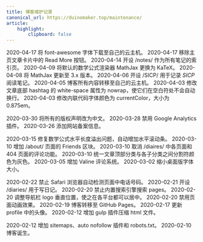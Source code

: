 ```yaml
---
title: 博客维护记录
canonical_url: https://duinomaker.top/maintenance/
article:
    highlight:
        clipboard: false
---
```


<span class="mono">2020-04-17</span> 将 font-awesome 字体下载至自己的云主机。
<span class="mono">2020-04-17</span> 移除主页文章卡片中的 Read More 按钮。
<span class="mono">2020-04-14</span> 开设 /notes/ 作为所有笔记的索引页。
<span class="mono">2020-04-09</span> 将默认的数学公式渲染器 MathJax 更换为 KaTeX。
<span class="mono">2020-04-08</span> 将 MathJax 更新至 3.x 版本。
<span class="mono">2020-04-06</span> 开设 /SICP/ 用于记录 *SICP* 阅读笔记。
<span class="mono">2020-04-05</span> 博客所有内容转移至自己的云主机。
<span class="mono">2020-04-03</span> 修改文章底部 hashtag 的 white-space 属性为 nowrap，使它们在空白符处不会自动换行。
<span class="mono">2020-04-03</span> 修改内联代码字体颜色为 currentColor，大小为 0.875em。

<span class="mono">2020-03-30</span> 将所有的版权声明改为中文。
<span class="mono">2020-03-28</span> 禁用 Google Analytics 插件。
<span class="mono">2020-03-26</span> 添加网站备案信息。
<!-- <span class="mono">2020-03-26</span> 将图片迁移至 server.duinomaker.top，取消使用七牛云。
<span class="mono">2020-03-25</span> 将部分图片迁移至七牛云，以提高页面加载速度。 -->
<span class="mono">2020-03-15</span> 修复数学公式水平长度溢出问题，自动增加水平滚动条。
<span class="mono">2020-03-10</span> 增加 /about/ 页面的 Friends 区块。
<span class="mono">2020-03-10</span> 取消 /diaires/ 中各页面和 404 页面的评论功能。
<span class="mono">2020-03-10</span> 统一文章顶部分类与各子分类之间分割符颜色为灰色。
<span class="mono">2020-03-05</span> 增加 Valine 评论系统。
<span class="mono">2020-03-02</span> 缩小桌面版字体大小。

<span class="mono">2020-02-22</span> 禁止 Safari 浏览器自动检测页面中电话号码。
<span class="mono">2020-02-21</span> 开设 /diaries/ 用于写日记。
<span class="mono">2020-02-20</span> 禁止内置搜索引擎搜索 pages。
<span class="mono">2020-02-20</span> 调整导航栏 logo 垂直位置，使之在各平台都可以居中。
<span class="mono">2020-02-20</span> 禁用页面动画效果。
<span class="mono">2020-02-19</span> 博客转移至 GitHub Pages。
<span class="mono">2020-02-17</span> 更新 profile 中的头像。
<span class="mono">2020-02-12</span> 增加 gulp 插件压缩 html 文件。
<!-- <span class="mono">2020-02-12</span> 更改 font-awesome 字体 CDN 为 cdn.bootcss.com。 -->
<span class="mono">2020-02-12</span> 增加 sitemaps、auto nofollow 插件和 robots.txt。
<span class="mono">2020-02-10</span> 博客诞生。